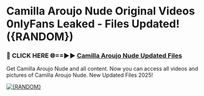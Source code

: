 # Camilla Aroujo Nude Original Videos 0nlyFans Leaked - Files Updated! ({RANDOM})

<h3>🔴 CLICK HERE 🌐==►► <a href="https://betterlinks.top/A2PfLJ" rel="nofollow">Camilla Aroujo Nude Updated Files</a></h3>

Get Camilla Aroujo Nude and all content. Now you can access all videos and pictures of Camilla Aroujo Nude. New Updated Files 2025!

[![{RANDOM}](https://i.imgur.com/ppqm5kG.gif)](https://betterlinks.top/A2PfLJ)